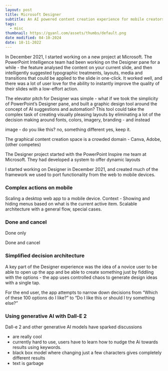 ```yaml
---
layout: post
title: Microsoft Designer
subtitle: An AI powered content creation experience for mobile creators // Everyone is a creator.
tags:
  - misc
thumbnail: https://gyanl.com/assets/thumbs/default.png
date modified: 04-10-2024
date: 18-11-2022
---
```


In December 2021, I started working on a new project at Microsoft. The PowerPoint Intelligence team had been working on the Designer pane for a while - the feature analysed the content on your current slide, and then intelligently suggested typographic treatments, layouts, media and transitions that could be applied to the slide in one-click. It worked well, and there was a lot of user love for the ability to instantly improve the quality of their slides with a low-effort action.

The elevator pitch for Designer was simple - what if we took the simplicity of PowerPoint’s Designer pane, and built a graphic design tool around the concept of AI suggestions and automation? This tool could take the complex task of creating visually pleasing layouts by eliminating a lot of the decision making around fonts, colors, imagery, branding - and instead 

image - do you like this? no, something different yes, keep it.

The graphical content creation space is a crowded domain - Canva, Adobe, (other competes)

The Designer project started with the PowerPoint Inspire me team at Microsoft. They had developed a system to offer dynamic layouts 

I started working on Designer in December 2021, and created much of the framework we used to port functionality from the web to mobile devices. 

### Complex actions on mobile

Scaling a desktop web app to a mobile device. Context - Showing and hiding menus based on what is the current active item. Scalable architecture with a general flow, special cases.

### Done and cancel

Done only

Done and cancel

### Simplified decision architecture

A key part of the Designer experience was the idea of a novice user to be able to open up the app and be able to create something just by fiddling with the options - the app uses controlled chaos to generate design ideas with a single tap.

For the end user, the app attempts to narrow down decisions from “Which of these 100 options do I like?” to “Do I like this or should I try something else?”

### Using generative AI with Dall-E 2

Dall-e 2 and other generative AI models have sparked discussions

- are really cool
- currently hard to use, users have to learn how to nudge the Ai towards results using keywords.
- black box model where changing just a few characters gives completely different results
- text is garbage
